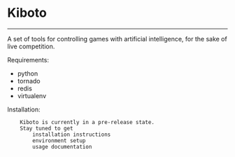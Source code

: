 # Kiboto
---------

A set of tools for controlling games with artificial intelligence, for the sake of live competition.


Requirements:
- python
- tornado
- redis
- virtualenv

Installation:
```
	Kiboto is currently in a pre-release state.
	Stay tuned to get
		installation instructions
		environment setup
		usage documentation
```

